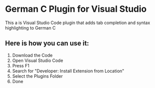 # German C Plugin for Visual Studio

This a is Visual Studio Code plugin that adds tab completion and syntax highlighting to German C

## Here is how you can use it:

1. Download the Code
2. Open Visual Studio Code
3. Press F1
4. Search for "Developer: Install Extension from Location"
5. Select the Plugins Folder
6. Done
